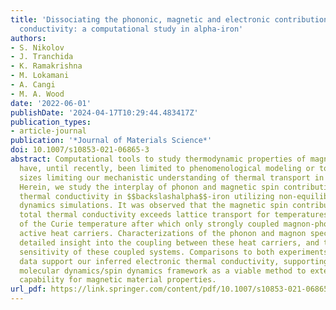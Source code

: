 ```yaml
---
title: 'Dissociating the phononic, magnetic and electronic contributions to thermal
  conductivity: a computational study in alpha-iron'
authors:
- S. Nikolov
- J. Tranchida
- K. Ramakrishna
- M. Lokamani
- A. Cangi
- M. A. Wood
date: '2022-06-01'
publishDate: '2024-04-17T10:29:44.483417Z'
publication_types:
- article-journal
publication: '*Journal of Materials Science*'
doi: 10.1007/s10853-021-06865-3
abstract: Computational tools to study thermodynamic properties of magnetic materials
  have, until recently, been limited to phenomenological modeling or to small domain
  sizes limiting our mechanistic understanding of thermal transport in ferromagnets.
  Herein, we study the interplay of phonon and magnetic spin contributions to the
  thermal conductivity in $$backslashalpha$$-iron utilizing non-equilibrium molecular
  dynamics simulations. It was observed that the magnetic spin contribution to the
  total thermal conductivity exceeds lattice transport for temperatures up to two-thirds
  of the Curie temperature after which only strongly coupled magnon-phonon modes become
  active heat carriers. Characterizations of the phonon and magnon spectra give a
  detailed insight into the coupling between these heat carriers, and the temperature
  sensitivity of these coupled systems. Comparisons to both experiments and ab initio
  data support our inferred electronic thermal conductivity, supporting the coupled
  molecular dynamics/spin dynamics framework as a viable method to extend the predictive
  capability for magnetic material properties.
url_pdf: https://link.springer.com/content/pdf/10.1007/s10853-021-06865-3.pdf
---
```

